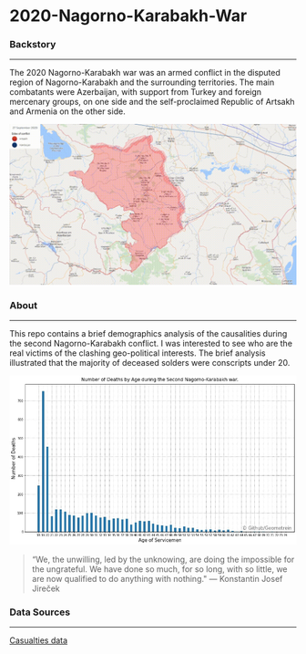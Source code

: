 # 2020-Nagorno-Karabakh-War

### **Backstory**
---
The 2020 Nagorno-Karabakh war was an armed conflict in the disputed region of Nagorno-Karabakh and the surrounding territories. The main combatants were Azerbaijan, with support from Turkey and foreign mercenary groups, on one side and the self-proclaimed Republic of Artsakh and Armenia on the other side.

![](images/2020_Nagorno-Karabakh_war_every_day.gif)

### **About**
---
This repo contains a brief demographics analysis of the causalities during the second Nagorno-Karabakh conflict. I was interested to see who are the real victims of the clashing geo-political interests. The brief analysis illustrated that the majority of deceased solders were conscripts under 20.

![](images/age_dist.jpg)


>“We, the unwilling, led by the unknowing, are doing the impossible for the ungrateful. We have done so much, for so long, with so little, we are now qualified to do anything with nothing." ― Konstantin Josef Jireček


### **Data Sources**
---
[Casualties data](https://www.1000plus.am/en)
